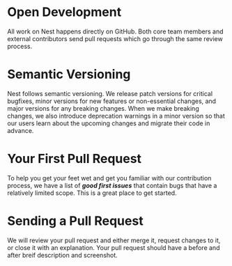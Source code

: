 # Open Development
All work on Nest happens directly on GitHub. Both core team members and external contributors send pull requests which go through the same review process.



# Semantic Versioning
Nest follows semantic versioning. We release patch versions for critical bugfixes, minor versions for new features or non-essential changes, and major versions for any breaking changes. When we make breaking changes, we also introduce deprecation warnings in a minor version so that our users learn about the upcoming changes and migrate their code in advance.



# Your First Pull Request
To help you get your feet wet and get you familiar with our contribution process, we have a list of _**good first issues**_ that contain bugs that have a relatively limited scope. This is a great place to get started.



# Sending a Pull Request
We will review your pull request and either merge it, request changes to it, or close it with an explanation. Your pull  request should have a before and after breif description and screenshot.
